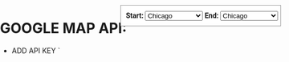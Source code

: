 # GOOGLE MAP API:
* ADD API KEY 
`<!DOCTYPE html>
<html>
  <head>
    <meta name="viewport" content="initial-scale=1.0, user-scalable=no">
    <meta charset="utf-8">
    <title>Directions service</title>
    <style>
      /* Always set the map height explicitly to define the size of the div
       * element that contains the map. */
      #map {
        height: 100%;
      }
      /* Optional: Makes the sample page fill the window. */
      html, body {
        height: 100%;
        margin: 0;
        padding: 0;
      }
      #floating-panel {
        position: absolute;
        top: 10px;
        left: 25%;
        z-index: 5;
        background-color: #fff;
        padding: 5px;
        border: 1px solid #999;
        text-align: center;
        font-family: 'Roboto','sans-serif';
        line-height: 30px;
        padding-left: 10px;
      }
    </style>
  </head>
  <body>
    <div id="floating-panel">
    <b>Start: </b>
    <select id="start">
      <option value="chicago, il">Chicago</option>
      <option value="st louis, mo">St Louis</option>
      <option value="joplin, mo">Joplin, MO</option>
      <option value="oklahoma city, ok">Oklahoma City</option>
      <option value="amarillo, tx">Amarillo</option>
      <option value="gallup, nm">Gallup, NM</option>
      <option value="flagstaff, az">Flagstaff, AZ</option>
      <option value="winona, az">Winona</option>
      <option value="kingman, az">Kingman</option>
      <option value="barstow, ca">Barstow</option>
      <option value="san bernardino, ca">San Bernardino</option>
      <option value="los angeles, ca">Los Angeles</option>
    </select>
    <b>End: </b>
    <select id="end">
      <option value="chicago, il">Chicago</option>
      <option value="st louis, mo">St Louis</option>
      <option value="joplin, mo">Joplin, MO</option>
      <option value="oklahoma city, ok">Oklahoma City</option>
      <option value="amarillo, tx">Amarillo</option>
      <option value="gallup, nm">Gallup, NM</option>
      <option value="flagstaff, az">Flagstaff, AZ</option>
      <option value="winona, az">Winona</option>
      <option value="kingman, az">Kingman</option>
      <option value="barstow, ca">Barstow</option>
      <option value="san bernardino, ca">San Bernardino</option>
      <option value="los angeles, ca">Los Angeles</option>
    </select>
    </div>
    <div id="map"></div>
    <script>
      function initMap() {
        var directionsService = new google.maps.DirectionsService;
        var directionsDisplay = new google.maps.DirectionsRenderer;
        var map = new google.maps.Map(document.getElementById('map'), {
          zoom: 7,
          center: {lat: 41.85, lng: -87.65}
        });
        directionsDisplay.setMap(map);

        var onChangeHandler = function() {
          calculateAndDisplayRoute(directionsService, directionsDisplay);
        };
        document.getElementById('start').addEventListener('change', onChangeHandler);
        document.getElementById('end').addEventListener('change', onChangeHandler);
      }

      function calculateAndDisplayRoute(directionsService, directionsDisplay) {
        directionsService.route({
          origin: document.getElementById('start').value,
          destination: document.getElementById('end').value,
          travelMode: 'DRIVING'
        }, function(response, status) {
          if (status === 'OK') {
            directionsDisplay.setDirections(response);
          } else {
            window.alert('Directions request failed due to ' + status);
          }
        });
      }
    </script>
    <script async defer
    src="https://maps.googleapis.com/maps/api/js?key=AIzaSyCnahpwY4LRTYlzEHnER3B_Y8NR1HzmrVE&callback=initMap">
    </script>
  </body>
</html>`
